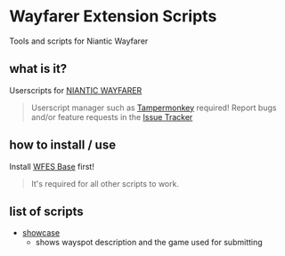 # Wayfarer Extension Scripts

Tools and scripts for Niantic Wayfarer

## what is it?
Userscripts for [NIANTIC WAYFARER](https://wayfarer.nianticlabs.com/)
> Userscript manager such as [Tampermonkey](https://tampermonkey.net/) required!
> Report bugs and/or feature requests in the [Issue Tracker](https://github.com/AlterTobi/Wayfarer-Extension-Scripts/issues)

## how to install / use
Install [WFES Base](https://github.com/AlterTobi/WFES/raw/main/wfes-base.user.js) first!
> It's required for all other scripts to work.

## list of scripts
* [showcase](https://github.com/AlterTobi/WFES/raw/main/wfes-showcase.user.js)
    - shows wayspot description and the game used for submitting 